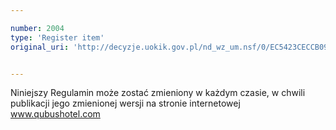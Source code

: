 ```yaml
---

number: 2004
type: 'Register item'
original_uri: 'http://decyzje.uokik.gov.pl/nd_wz_um.nsf/0/EC5423CECCB09C10C1257790002F1549?OpenDocument'


---
```


Niniejszy Regulamin może zostać zmieniony w każdym czasie, w chwili publikacji jego zmienionej wersji na stronie internetowej www.qubushotel.com
